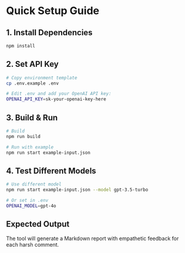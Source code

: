 # Quick Setup Guide

## 1. Install Dependencies
```bash
npm install
```

## 2. Set API Key
```bash
# Copy environment template
cp .env.example .env

# Edit .env and add your OpenAI API key:
OPENAI_API_KEY=sk-your-openai-key-here
```

## 3. Build & Run
```bash
# Build
npm run build

# Run with example
npm run start example-input.json
```

## 4. Test Different Models
```bash
# Use different model
npm run start example-input.json --model gpt-3.5-turbo

# Or set in .env
OPENAI_MODEL=gpt-4o
```

## Expected Output
The tool will generate a Markdown report with empathetic feedback for each harsh comment.